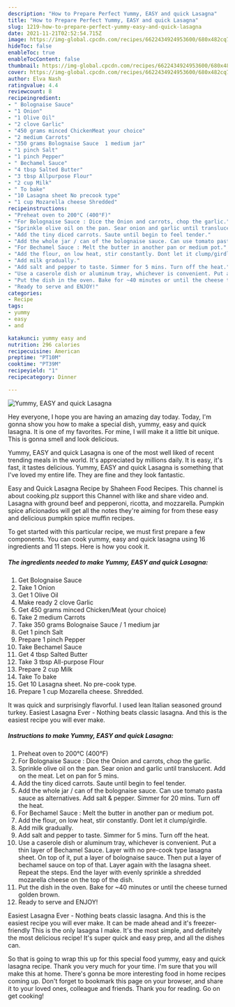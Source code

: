```yaml
---
description: "How to Prepare Perfect Yummy, EASY and quick Lasagna"
title: "How to Prepare Perfect Yummy, EASY and quick Lasagna"
slug: 1219-how-to-prepare-perfect-yummy-easy-and-quick-lasagna
date: 2021-11-21T02:52:54.715Z
image: https://img-global.cpcdn.com/recipes/6622434924953600/680x482cq70/yummy-easy-and-quick-lasagna-recipe-main-photo.jpg
hideToc: false
enableToc: true
enableTocContent: false
thumbnail: https://img-global.cpcdn.com/recipes/6622434924953600/680x482cq70/yummy-easy-and-quick-lasagna-recipe-main-photo.jpg
cover: https://img-global.cpcdn.com/recipes/6622434924953600/680x482cq70/yummy-easy-and-quick-lasagna-recipe-main-photo.jpg
author: Elva Nash
ratingvalue: 4.4
reviewcount: 8
recipeingredient:
- " Bolognaise Sauce"
- "1 Onion"
- "1 Olive Oil"
- "2 clove Garlic"
- "450 grams minced ChickenMeat your choice"
- "2 medium Carrots"
- "350 grams Bolognaise Sauce  1 medium jar"
- "1 pinch Salt"
- "1 pinch Pepper"
- " Bechamel Sauce"
- "4 tbsp Salted Butter"
- "3 tbsp Allpurpose Flour"
- "2 cup Milk"
- " To bake"
- "10 Lasagna sheet No precook type"
- "1 cup Mozarella cheese Shredded"
recipeinstructions:
- "Preheat oven to 200°C (400°F)"
- "For Bolognaise Sauce : Dice the Onion and carrots, chop the garlic."
- "Sprinkle olive oil on the pan. Sear onion and garlic until translucent. Add on the meat. Let on pan for 5 mins."
- "Add the tiny diced carrots. Saute until begin to feel tender."
- "Add the whole jar / can of the bolognaise sauce. Can use tomato pasta sauce as alternatives. Add salt & pepper. Simmer for 20 mins. Turn off the heat."
- "For Bechamel Sauce : Melt the butter in another pan or medium pot."
- "Add the flour, on low heat, stir constantly. Dont let it clump/girdle."
- "Add milk gradually."
- "Add salt and pepper to taste. Simmer for 5 mins. Turn off the heat."
- "Use a caserole dish or aluminum tray, whichever is convenient. Put a thin layer of Bechamel Sauce. Layer with no pre-cook type lasagna sheet. On top of it, put a layer of bolognaise sauce. Then put a layer of bechamel sauce on top of that. Layer again with the lasagna sheet. Repeat the steps. End the layer with evenly sprinkle a shredded mozarella cheese on the top of the dish."
- "Put the dish in the oven. Bake for ~40 minutes or until the cheese turned golden brown."
- "Ready to serve and ENJOY!"
categories:
- Recipe
tags:
- yummy
- easy
- and

katakunci: yummy easy and 
nutrition: 296 calories
recipecuisine: American
preptime: "PT10M"
cooktime: "PT39M"
recipeyield: "1"
recipecategory: Dinner

---
```



![Yummy, EASY and quick Lasagna](https://img-global.cpcdn.com/recipes/6622434924953600/680x482cq70/yummy-easy-and-quick-lasagna-recipe-main-photo.jpg)

Hey everyone, I hope you are having an amazing day today. Today, I'm gonna show you how to make a special dish, yummy, easy and quick lasagna. It is one of my favorites. For mine, I will make it a little bit unique. This is gonna smell and look delicious.

Yummy, EASY and quick Lasagna is one of the most well liked of recent trending meals in the world. It's appreciated by millions daily. It is easy, it's fast, it tastes delicious. Yummy, EASY and quick Lasagna is something that I've loved my entire life. They are fine and they look fantastic.

Easy and Quick Lasagna Recipe by Shaheen Food Recipes. This channel is about cooking.plz support this Channel with like and share video and. Lasagna with ground beef and pepperoni, ricotta, and mozzarella. Pumpkin spice aficionados will get all the notes they&#39;re aiming for from these easy and delicious pumpkin spice muffin recipes.


To get started with this particular recipe, we must first prepare a few components. You can cook yummy, easy and quick lasagna using 16 ingredients and 11 steps. Here is how you cook it.

<!--inarticleads1-->

##### The ingredients needed to make Yummy, EASY and quick Lasagna:

1. Get  Bolognaise Sauce
1. Take 1 Onion
1. Get 1 Olive Oil
1. Make ready 2 clove Garlic
1. Get 450 grams minced Chicken/Meat (your choice)
1. Take 2 medium Carrots
1. Take 350 grams Bolognaise Sauce / 1 medium jar
1. Get 1 pinch Salt
1. Prepare 1 pinch Pepper
1. Take  Bechamel Sauce
1. Get 4 tbsp Salted Butter
1. Take 3 tbsp All-purpose Flour
1. Prepare 2 cup Milk
1. Take  To bake
1. Get 10 Lasagna sheet. No pre-cook type.
1. Prepare 1 cup Mozarella cheese. Shredded.


It was quick and surprisingly flavorful. I used lean Italian seasoned ground turkey. Easiest Lasagna Ever - Nothing beats classic lasagna. And this is the easiest recipe you will ever make. 

<!--inarticleads2-->

##### Instructions to make Yummy, EASY and quick Lasagna:

1. Preheat oven to 200°C (400°F)
1. For Bolognaise Sauce : Dice the Onion and carrots, chop the garlic.
1. Sprinkle olive oil on the pan. Sear onion and garlic until translucent. Add on the meat. Let on pan for 5 mins.
1. Add the tiny diced carrots. Saute until begin to feel tender.
1. Add the whole jar / can of the bolognaise sauce. Can use tomato pasta sauce as alternatives. Add salt & pepper. Simmer for 20 mins. Turn off the heat.
1. For Bechamel Sauce : Melt the butter in another pan or medium pot.
1. Add the flour, on low heat, stir constantly. Dont let it clump/girdle.
1. Add milk gradually.
1. Add salt and pepper to taste. Simmer for 5 mins. Turn off the heat.
1. Use a caserole dish or aluminum tray, whichever is convenient. Put a thin layer of Bechamel Sauce. Layer with no pre-cook type lasagna sheet. On top of it, put a layer of bolognaise sauce. Then put a layer of bechamel sauce on top of that. Layer again with the lasagna sheet. Repeat the steps. End the layer with evenly sprinkle a shredded mozarella cheese on the top of the dish.
1. Put the dish in the oven. Bake for ~40 minutes or until the cheese turned golden brown.
1. Ready to serve and ENJOY!

Easiest Lasagna Ever - Nothing beats classic lasagna. And this is the easiest recipe you will ever make. It can be made ahead and it&#39;s freezer-friendly This is the only lasagna I make. It&#39;s the most simple, and definitely the most delicious recipe! It&#39;s super quick and easy prep, and all the dishes can. 

So that is going to wrap this up for this special food yummy, easy and quick lasagna recipe. Thank you very much for your time. I'm sure that you will make this at home. There's gonna be more interesting food in home recipes coming up. Don't forget to bookmark this page on your browser, and share it to your loved ones, colleague and friends. Thank you for reading. Go on get cooking!
